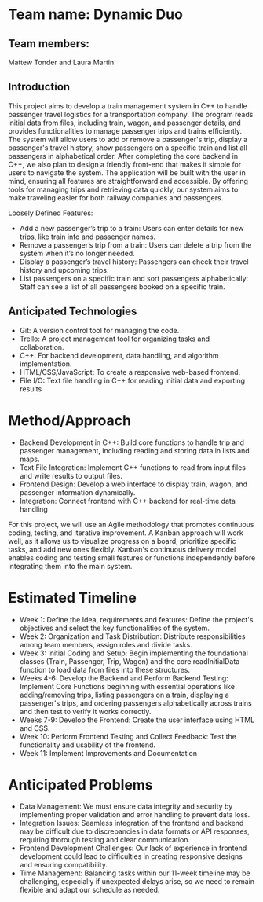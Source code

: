# Team name: Dynamic Duo

## Team members: 
Mattew Tonder and Laura Martin

## Introduction

This project aims to develop a train management system in C++ to handle passenger travel logistics for a transportation company. The program reads initial data from files, including train, wagon, and passenger details, and provides functionalities to manage passenger trips and trains efficiently. The system will allow users to add or remove a passenger's trip, display a passenger's travel history, show passengers on a specific train and list all passengers in alphabetical order. 
After completing the core backend in C++, we also plan to design a friendly front-end that makes it simple for users to navigate the system. The application will be built with the user in mind, ensuring all features are straightforward and accessible. 
By offering tools for managing trips and retrieving data quickly, our system aims to make traveling easier for both railway companies and passengers.

Loosely Defined Features:
* Add a new passenger’s trip to a train: Users can enter details for new trips, like train info and passenger names.
* Remove a passenger’s trip from a train: Users can delete a trip from the system when it’s no longer needed.
* Display a passenger’s travel history: Passengers can check their travel history and upcoming trips.
* List passengers on a specific train and sort passengers alphabetically: Staff can see a list of all passengers booked on a specific train.

## Anticipated Technologies

* Git: A version control tool for managing the code.
* Trello: A project management tool for organizing tasks and collaboration.
* C++: For backend development, data handling, and algorithm implementation.
* HTML/CSS/JavaScript: To create a responsive web-based frontend.
* File I/O: Text file handling in C++ for reading initial data and exporting results

# Method/Approach

* Backend Development in C++: Build core functions to handle trip and passenger management, including reading and storing data in lists and maps.
* Text File Integration: Implement C++ functions to read from input files and write results to output files.
* Frontend Design: Develop a web interface to display train, wagon, and passenger information dynamically.
* Integration: Connect frontend with C++ backend for real-time data handling

For this project, we will use an Agile methodology that promotes continuous coding, testing, and iterative improvement. A Kanban approach will work well, as it allows us to visualize progress on a board, prioritize specific tasks, and add new ones flexibly. Kanban's continuous delivery model enables coding and testing small features or functions independently before integrating them into the main system.

# Estimated Timeline

* Week 1: Define the Idea, requirements and features: Define the project's objectives and select the key functionalities of the system.
* Week 2: Organization and Task Distribution: Distribute responsibilities among team members, assign roles and divide tasks.
* Week 3: Initial Coding and Setup: Begin implementing the foundational classes (Train, Passenger, Trip, Wagon) and the core readInitialData function to load data from files into these structures.
* Weeks 4-6: Develop the Backend and Perform Backend Testing:  Implement Core Functions beginning with essential operations like adding/removing trips, listing passengers on a train, displaying a passenger's trips, and ordering passengers alphabetically across trains and then test to verify it works correctly.
* Weeks 7-9: Develop the Frontend: Create the user interface using HTML and CSS.
* Week 10:	Perform Frontend Testing and Collect Feedback:	Test the functionality and usability of the frontend.
* Week 11: Implement Improvements and Documentation

# Anticipated Problems

* Data Management: We must ensure data integrity and security by implementing proper validation and error handling to prevent data loss.
* Integration Issues: Seamless integration of the frontend and backend may be difficult due to discrepancies in data formats or API responses, requiring thorough testing and clear communication.
* Frontend Development Challenges: Our lack of experience in frontend development could lead to difficulties in creating responsive designs and ensuring compatibility.
* Time Management: Balancing tasks within our 11-week timeline may be challenging, especially if unexpected delays arise, so we need to remain flexible and adapt our schedule as needed.
